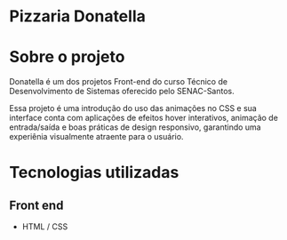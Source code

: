 # Pizzaria Donatella

# Sobre o projeto

Donatella é um dos projetos Front-end do curso Técnico de Desenvolvimento de Sistemas oferecido pelo SENAC-Santos.

Essa projeto é uma introdução do uso das animações no CSS e sua interface conta com aplicações de efeitos hover interativos, animação de entrada/saída e boas práticas de design responsivo, garantindo uma experiênia visualmente atraente para o usuário.

# Tecnologias utilizadas

## Front end
- HTML / CSS 
